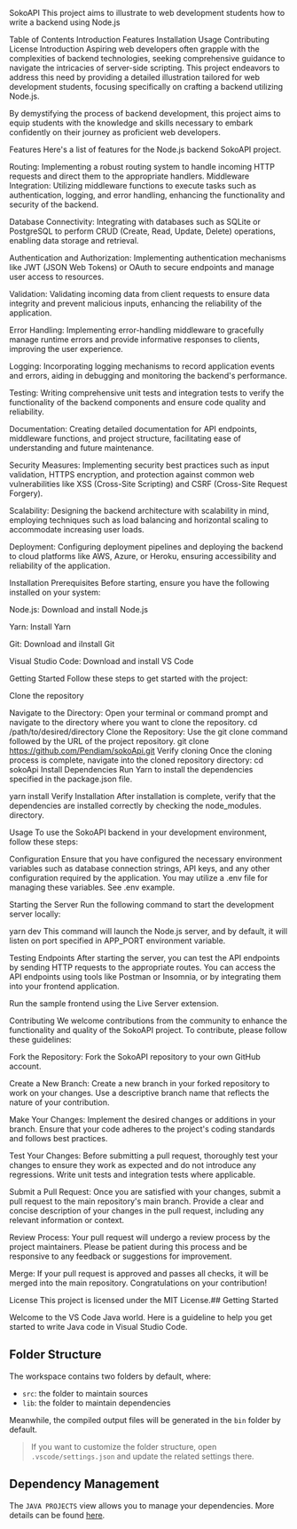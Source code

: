 SokoAPI
 This project aims to illustrate to web development students how to write a backend using Node.js

Table of Contents 
Introduction Features Installation Usage Contributing License Introduction Aspiring web developers often grapple with the complexities of backend technologies, seeking comprehensive guidance to navigate the intricacies of server-side scripting. This project endeavors to address this need by providing a detailed illustration tailored for web development students, focusing specifically on crafting a backend utilizing Node.js.

By demystifying the process of backend development, this project aims to equip students with the knowledge and skills necessary to embark confidently on their journey as proficient web developers.

Features Here's a list of features for the Node.js backend SokoAPI project.

Routing: Implementing a robust routing system to handle incoming HTTP requests and direct them to the appropriate handlers. Middleware Integration: Utilizing middleware functions to execute tasks such as authentication, logging, and error handling, enhancing the functionality and security of the backend.

Database Connectivity: Integrating with databases such as SQLite or PostgreSQL to perform CRUD (Create, Read, Update, Delete) operations, enabling data storage and retrieval.

Authentication and Authorization: Implementing authentication mechanisms like JWT (JSON Web Tokens) or OAuth to secure endpoints and manage user access to resources.

Validation: Validating incoming data from client requests to ensure data integrity and prevent malicious inputs, enhancing the reliability of the application.

Error Handling: Implementing error-handling middleware to gracefully manage runtime errors and provide informative responses to clients, improving the user experience.

Logging: Incorporating logging mechanisms to record application events and errors, aiding in debugging and monitoring the backend's performance.

Testing: Writing comprehensive unit tests and integration tests to verify the functionality of the backend components and ensure code quality and reliability.

Documentation: Creating detailed documentation for API endpoints, middleware functions, and project structure, facilitating ease of understanding and future maintenance.

Security Measures: Implementing security best practices such as input validation, HTTPS encryption, and protection against common web vulnerabilities like XSS (Cross-Site Scripting) and CSRF (Cross-Site Request Forgery).

Scalability: Designing the backend architecture with scalability in mind, employing techniques such as load balancing and horizontal scaling to accommodate increasing user loads.

Deployment: Configuring deployment pipelines and deploying the backend to cloud platforms like AWS, Azure, or Heroku, ensuring accessibility and reliability of the application.

Installation Prerequisites Before starting, ensure you have the following installed on your system:

Node.js: Download and install Node.js

Yarn: Install Yarn

Git: Download and iInstall Git

Visual Studio Code: Download and install VS Code

Getting Started Follow these steps to get started with the project:

Clone the repository

Navigate to the Directory: Open your terminal or command prompt and navigate to the directory where you want to clone the repository. cd /path/to/desired/directory Clone the Repository: Use the git clone command followed by the URL of the project repository. git clone https://github.com/Pendiam/sokoApi.git Verify cloning Once the cloning process is complete, navigate into the cloned repository directory: cd sokoApi Install Dependencies Run Yarn to install the dependencies specified in the package.json file.

yarn install Verify Installation After installation is complete, verify that the dependencies are installed correctly by checking the node_modules. directory.

Usage To use the SokoAPI backend in your development environment, follow these steps:

Configuration Ensure that you have configured the necessary environment variables such as database connection strings, API keys, and any other configuration required by the application. You may utilize a .env file for managing these variables. See .env example.

Starting the Server Run the following command to start the development server locally:

yarn dev This command will launch the Node.js server, and by default, it will listen on port specified in APP_PORT environment variable.

Testing Endpoints After starting the server, you can test the API endpoints by sending HTTP requests to the appropriate routes. You can access the API endpoints using tools like Postman or Insomnia, or by integrating them into your frontend application.

Run the sample frontend using the Live Server extension.

Contributing We welcome contributions from the community to enhance the functionality and quality of the SokoAPI project. To contribute, please follow these guidelines:

Fork the Repository: Fork the SokoAPI repository to your own GitHub account.

Create a New Branch: Create a new branch in your forked repository to work on your changes. Use a descriptive branch name that reflects the nature of your contribution.

Make Your Changes: Implement the desired changes or additions in your branch. Ensure that your code adheres to the project's coding standards and follows best practices.

Test Your Changes: Before submitting a pull request, thoroughly test your changes to ensure they work as expected and do not introduce any regressions. Write unit tests and integration tests where applicable.

Submit a Pull Request: Once you are satisfied with your changes, submit a pull request to the main repository's main branch. Provide a clear and concise description of your changes in the pull request, including any relevant information or context.

Review Process: Your pull request will undergo a review process by the project maintainers. Please be patient during this process and be responsive to any feedback or suggestions for improvement.

Merge: If your pull request is approved and passes all checks, it will be merged into the main repository. Congratulations on your contribution!

License This project is licensed under the MIT License.## Getting Started

Welcome to the VS Code Java world. Here is a guideline to help you get started to write Java code in Visual Studio Code.

## Folder Structure

The workspace contains two folders by default, where:

- `src`: the folder to maintain sources
- `lib`: the folder to maintain dependencies

Meanwhile, the compiled output files will be generated in the `bin` folder by default.

> If you want to customize the folder structure, open `.vscode/settings.json` and update the related settings there.

## Dependency Management

The `JAVA PROJECTS` view allows you to manage your dependencies. More details can be found [here](https://github.com/microsoft/vscode-java-dependency#manage-dependencies).
